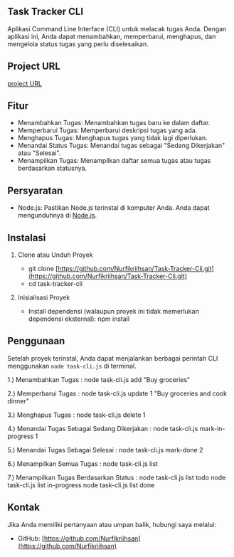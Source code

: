 ## Task Tracker CLI

Aplikasi Command Line Interface (CLI) untuk melacak tugas Anda. Dengan aplikasi ini, Anda dapat menambahkan, memperbarui, menghapus, dan mengelola status tugas yang perlu diselesaikan.

## Project URL
[project URL](https://github.com/Nurfikriihsan/Task-Tracker-Cli)


## Fitur

- Menambahkan Tugas: Menambahkan tugas baru ke dalam daftar.
- Memperbarui Tugas: Memperbarui deskripsi tugas yang ada.
- Menghapus Tugas: Menghapus tugas yang tidak lagi diperlukan.
- Menandai Status Tugas: Menandai tugas sebagai "Sedang Dikerjakan" atau "Selesai".
- Menampilkan Tugas: Menampilkan daftar semua tugas atau tugas berdasarkan statusnya.

## Persyaratan

- Node.js: Pastikan Node.js terinstal di komputer Anda. Anda dapat mengunduhnya di [Node.js](https://nodejs.org/).

## Instalasi

1. Clone atau Unduh Proyek
   - git clone [https://github.com/Nurfikriihsan/Task-Tracker-Cli.git](https://github.com/Nurfikriihsan/Task-Tracker-Cli.git)
   - cd task-tracker-cli

2. Inisialisasi Proyek
   - Install dependensi (walaupun proyek ini tidak memerlukan dependensi eksternal):
     npm install

## Penggunaan

Setelah proyek terinstal, Anda dapat menjalankan berbagai perintah CLI menggunakan `node task-cli.js` di terminal.

1.) Menambahkan Tugas :
node task-cli.js add "Buy groceries"  

2.) Memperbarui Tugas :
node task-cli.js update 1 "Buy groceries and cook dinner"

3.) Menghapus Tugas :
node task-cli.js delete 1

4.) Menandai Tugas Sebagai Sedang Dikerjakan :
node task-cli.js mark-in-progress 1

5.) Menandai Tugas Sebagai Selesai :
node task-cli.js mark-done 2

6.) Menampilkan Semua Tugas :
node task-cli.js list

7.) Menampilkan Tugas Berdasarkan Status :
node task-cli.js list todo
node task-cli.js list in-progress
node task-cli.js list done

## Kontak 

Jika Anda memiliki pertanyaan atau umpan balik, hubungi saya melalui:
- GitHub: [https://github.com/Nurfikriihsan](https://github.com/Nurfikriihsan)
